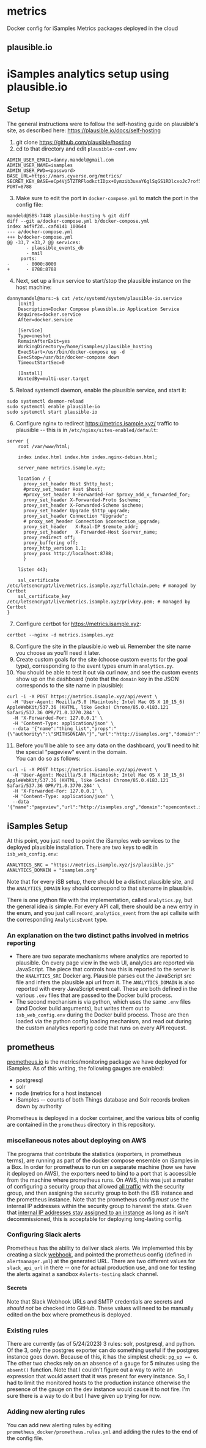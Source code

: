 # metrics
Docker config for iSamples Metrics packages deployed in the cloud

## plausible.io

# iSamples analytics setup using plausible.io

## Setup
The general instructions were to follow the self-hosting guide on plausible's site, as described here: https://plausible.io/docs/self-hosting

1. git clone https://github.com/plausible/hosting
2. cd to that directory and edit `plausible-conf.env`
```
ADMIN_USER_EMAIL=danny.mandel@gmail.com
ADMIN_USER_NAME=isamples
ADMIN_USER_PWD=<password>
BASE_URL=https://mars.cyverse.org/metrics/
SECRET_KEY_BASE=eCp4Vj5TZTRFlodkctIDpx+Oymzib3uxaY6glSqGS1RDlcxoJc7rof5l2M5zxqPPJRvsLx9efjt9f4ZxDYAoTQ==
PORT=8788
```
3. Make sure to edit the port in `docker-compose.yml` to match the port in the config file:
```
mandeld@SBS-7448 plausible-hosting % git diff
diff --git a/docker-compose.yml b/docker-compose.yml
index a4f9f2d..caf4141 100644
--- a/docker-compose.yml
+++ b/docker-compose.yml
@@ -33,7 +33,7 @@ services:
       - plausible_events_db
       - mail
     ports:
-      - 8000:8000
+      - 8788:8788
```
4. Next, set up a linux service to start/stop the plausible instance on the host machine:
```
dannymandel@mars:~$ cat /etc/systemd/system/plausible-io.service 
    [Unit]
    Description=Docker Compose plausible.io Application Service
    Requires=docker.service
    After=docker.service

    [Service]
    Type=oneshot
    RemainAfterExit=yes
    WorkingDirectory=/home/isamples/plausible_hosting
    ExecStart=/usr/bin/docker-compose up -d
    ExecStop=/usr/bin/docker-compose down 
    TimeoutStartSec=0

    [Install]
    WantedBy=multi-user.target  
```
5. Reload systemctl daemon, enable the plausible service, and start it:
```
sudo systemctl daemon-reload
sudo systemctl enable plausible-io
sudo systemctl start plausible-io
```
6. Configure nginx to redirect https://metrics.isample.xyz/ traffic to plausible -- this is in `/etc/nginx/sites-enabled/default`:
```
server {
	root /var/www/html;

	index index.html index.htm index.nginx-debian.html;

	server_name metrics.isample.xyz;	

    location / {
      proxy_set_header Host $http_host;
      #proxy_set_header Host $host;
      #proxy_set_header X-Forwarded-For $proxy_add_x_forwarded_for;
      proxy_set_header X-Forwarded-Proto $scheme;
      proxy_set_header X-Forwarded-Scheme $scheme;
      proxy_set_header Upgrade $http_upgrade;
      proxy_set_header Connection "Upgrade";
      # proxy_set_header Connection $connection_upgrade;
      proxy_set_header   X-Real-IP $remote_addr;
      proxy_set_header   X-Forwarded-Host $server_name;
      proxy_redirect off;
      proxy_buffering off;
      proxy_http_version 1.1;
      proxy_pass http://localhost:8788;
      }

	listen 443;

    ssl_certificate /etc/letsencrypt/live/metrics.isample.xyz/fullchain.pem; # managed by Certbot
    ssl_certificate_key /etc/letsencrypt/live/metrics.isample.xyz/privkey.pem; # managed by Certbot
}
```
7. Configure certbot for https://metrics.isample.xyz:
```
certbot --nginx -d metrics.isamples.xyz
```
8. Configure the site in the plausible.io web ui.  Remember the site name you choose as you'll need it later.
9. Create custom goals for the site (choose custom events for the goal type), corresponding to the event types enum in
`analytics.py`.
10. You should be able to test it out via curl now, and see the custom events show up on the dashboard (note that the `domain` key in the JSON corresponds to the site name in plausible):
```
curl -i -X POST https://metrics.isample.xyz/api/event \
  -H 'User-Agent: Mozilla/5.0 (Macintosh; Intel Mac OS X 10_15_6) AppleWebKit/537.36 (KHTML, like Gecko) Chrome/85.0.4183.121 Safari/537.36 OPR/71.0.3770.284' \
  -H 'X-Forwarded-For: 127.0.0.1' \
  -H 'Content-Type: application/json' \
  --data '{"name":"thing_list","props":"{\"authority\":\"SMITHSONIAN\"}","url":"http://isamples.org","domain":"isamples.org"}'
```
11. Before you'll be able to see any data on the dashboard, you'll need to hit the special "pageview" event in the domain.  
    You can do so as follows:
```
curl -i -X POST https://metrics.isample.xyz/api/event \
  -H 'User-Agent: Mozilla/5.0 (Macintosh; Intel Mac OS X 10_15_6) AppleWebKit/537.36 (KHTML, like Gecko) Chrome/85.0.4183.121 Safari/537.36 OPR/71.0.3770.284' \
  -H 'X-Forwarded-For: 127.0.0.1' \
  -H 'Content-Type: application/json' \
  --data '{"name":"pageview","url":"http://isamples.org","domain":"opencontext.isamples.org"}'
```
## iSamples Setup
At this point, you just need to point the iSamples web services to the deployed plausible installation.  There are two 
keys to edit in `isb_web_config.env`:
```
ANALYTICS_SRC = "https://metrics.isample.xyz/js/plausible.js"
ANALYTICS_DOMAIN = "isamples.org"
```
Note that for every iSB setup, there should be a distinct plausible site, and the `ANALYTICS_DOMAIN` key should 
correspond to that sitename in plausible.

There is one python file with the implementation, called `analytics.py`, but the general idea is simple.  For every API call, 
there should be a new entry in the enum, and you just call `record_analytics_event` from the api callsite with the 
corresponding `AnalyticsEvent` type.

### An explanation on the two distinct paths involved in metrics reporting

* There are two separate mechanisms where analytics are reported to plausible.  On every page view in the web UI, analytics are reported via JavaScript.  The piece that controls how this is reported to the server is the `ANALYTICS_SRC` Docker arg.  Plausible parses out the JavaScript src file and infers the plausible api url from it.  The `ANALYTICS_DOMAIN` is also reported with every JavaScript event call.  These are both defined in the various `.env` files that are passed to the Docker build process.
* The second mechanism is via python, which uses the same `.env` files (and Docker build arguments), but writes them out to `isb_web_config.env` during the Docker build process.  Those are then loaded via the python config loading mechanism, and read out during the custom analytics reporting code that runs on every API request.

## prometheus

[prometheus.io](https://prometheus.io/docs/introduction/overview/) is the metrics/monitoring package we have deployed for iSamples.  As of this writing, the following gauges are enabled:

* postgresql
* solr 
* node (metrics for a host instance)
* iSamples -- counts of both Things database and Solr records broken down by authority

Prometheus is deployed in a docker container, and the various bits of config are contained in the `prometheus` directory in this repository.

### miscellaneous notes about deploying on AWS
The programs that contribute the statistics (exporters, in prometheus terms), are running as part of the docker compose ensemble on iSamples in a Box.  In order for prometheus to run on a separate machine (how we have it deployed on AWS), the exporters need to bind to a port that is accessible from the machine where prometheus runs.  On AWS, this was just a matter of configuring a security group that allowed [all traffic](https://docs.aws.amazon.com/AWSEC2/latest/UserGuide/security-group-rules-reference.html#sg-rules-other-instances) with the security group, and then assigning the security group to both the iSB instance and the prometheus instance.  Note that the prometheus config *must* use the internal IP addresses within the security group to harvest the stats.  Given that [internal IP addresses stay assigned to an instance](https://docs.aws.amazon.com/vpc/latest/userguide/vpc-ip-addressing.html) as long as it isn't decommissioned, this is acceptable for deploying long-lasting config.

### Configuring Slack alerts

Prometheus has the ability to deliver slack alerts.  We implemented this by creating a slack [webhook](https://api.slack.com/messaging/webhooks), and pointed the prometheus config (defined in `alertmanager.yml`) at the generated URL.  There are two different values for `slack_api_url` in there -- one for actual production use, and one for testing the alerts against a sandbox `#alerts-testing` slack channel.

#### Secrets

Note that Slack Webhook URLs and SMTP credentials are secrets and *should not* be checked into GitHub.  These values will need to be manually edited on the box where prometheus is deployed.

### Existing rules
There are currently (as of 5/24/2023) 3 rules: solr, postgresql, and python.  Of the 3, only the postgres exporter can do something useful if the postgres instance goes down.  Because of this, it has the simplest check:
`pg_up == 0`.  The other two checks rely on an absence of a gauge for 5 minutes using the `absent()` function.  Note that I couldn't figure out a way to write an expression that would assert that it was present for every instance.  So, I had to limit the monitored hosts to the production instance otherwise the presence of the gauge on the dev instance would cause it to not fire.  I'm sure there is a way to do it but I have given up trying for now.

### Adding new alerting rules
You can add new alerting rules by editing `prometheus_docker/prometheus.rules.yml` and adding the rules to the end of the config file.